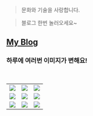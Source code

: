 <!--
#### 📫 How to reach me?
<a href="mailto:thquddnr123@gmail.com">
    <img 
        src="https://img.shields.io/badge/Gmail-d14836?style=flat-square&logo=Gmail&logoColor=white&link=mailto:thquddnr123@gmail.com"
        style="height : auto; margin-left : 60px; margin-right : 60px;"/>
</a>
-->

<!-- #### 😄 It's Me!!! -->

<!--  
<a href="https://cybecho.notion.site/SBU-s-Archives-854ccd3338c2456a867956f26143998a" target="_blank"><img src="https://img.shields.io/badge/Portfolio-303030?style=for-the-badge&logo=Notion&logoColor=white"/></a>
-->

<!--  
<a href="https://www.behance.net/thquddnr125654" target="_blank"><img src="https://img.shields.io/badge/Behance-1769FF?style=for-the-badge&logo=Behance&logoColor=white"/></a>
-->

<!-- 
<a href="https://www.instagram.com/junk_warrior_vintage/" target="_blank"><img src="https://img.shields.io/badge/@junk_warrir_vintage-E4405F?style=for-the-badge&logo=Instagram&logoColor=white"/></a> 
-->

</br>

<!--  
### 🛠️ My Skills

[![My Skills](https://skillicons.dev/icons?i=c,cpp,python)](https://skillicons.dev)


[![My Skills](https://skillicons.dev/icons?i=unity,unreal,aws)](https://skillicons.dev)


[![My Os](https://skillicons.dev/icons?i=arch,debian,ubuntu,raspberrypi,apple,windows&perline=3)](https://skillicons.dev)
-->
> 문화와 기술을 사랑합니다.

> 블로그 한번 놀러오세요~

## [My Blog](https://cybecho.notion.site/5a4c3f14e7cc4d78961a6c87c2aa0ce8?v=6c11371fdc7547718ec87a4282e103b5&pvs=4)


### 하루에 여러번 이미지가 변해요!

<!--
마크업 바로보기 사이트
https://dillinger.io/ 
-->
  <br/> <table>
<tr>
<td><a href='http://www.omglasergunspewpewpew.com/'><img src='https://www.random-art.org/img/large/459672.jpg'></a></td>
<td><a href='https://img.theqoo.net/img/rjIus.jpg'><img src='https://www.random-art.org/img/large/457256.jpg'></a></td>
<td><a href='https://pointerpointer.com/'><img src='https://www.random-art.org/img/large/456538.jpg'></a></td>
</tr>
<tr>
<td><a href='https://longdogechallenge.com/'><img src='https://www.random-art.org/img/large/456918.jpg'></a></td>
<td><a href='https://binarypiano.com/'><img src='https://www.random-art.org/img/large/459723.jpg'></a></td>
<td><a href='https://name.ho9.me/'><img src='https://www.random-art.org/img/large/455614.jpg'></a></td>
</tr>
<tr>
<td><a href='https://www.omfgdogs.com/#'><img src='https://www.random-art.org/img/large/458463.jpg'></a></td>
<td><a href='https://kimjongillookingatthings.tumblr.com/'><img src='https://www.random-art.org/img/large/456661.jpg'></a></td>
<td><a href='https://www.cameronsworld.net'><img src='https://www.random-art.org/img/large/458947.jpg'></a></td>
</tr>
</table>
